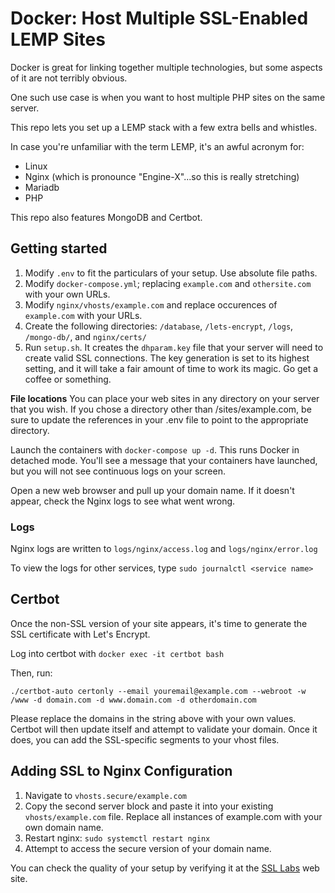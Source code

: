 # Docker: Host Multiple SSL-Enabled LEMP Sites

Docker is great for linking together multiple technologies, but some aspects of it are not terribly obvious.

One such use case is when you want to host multiple PHP sites on the same server.

This repo lets you set up a LEMP stack with a few extra bells and whistles.

In case you're unfamiliar with the term LEMP, it's an awful acronym for:

* Linux
* Nginx (which is pronounce "Engine-X"...so this is really stretching)
* Mariadb
* PHP

This repo also features MongoDB and Certbot.

## Getting started
1. Modify `.env` to fit the particulars of your setup. Use absolute file paths.
2. Modify `docker-compose.yml`; replacing `example.com` and `othersite.com` with your own URLs.
3. Modify `nginx/vhosts/example.com` and replace occurences of `example.com` with your URLs.
4. Create the following directories: `/database`, `/lets-encrypt`, `/logs`, `/mongo-db/`, and `nginx/certs/`
5. Run `setup.sh`. It creates the `dhparam.key` file that your server will need to create valid SSL connections. The key generation is set to its highest setting, and it will take a fair amount of time to work its magic. Go get a coffee or something.

**File locations**
You can place your web sites in any directory on your server that you wish. If you chose a directory other than /sites/example.com, be sure to update the references in your .env file to point to the appropriate directory.

Launch the containers with `docker-compose up -d`. This runs Docker in detached mode. You'll see a message that your containers have launched, but you will not see continuous logs on your screen.

Open a new web browser and pull up your domain name. If it doesn't appear, check the Nginx logs to see what went wrong.

### Logs
Nginx logs are written to `logs/nginx/access.log` and `logs/nginx/error.log`

To view the logs for other services, type `sudo journalctl <service name>`

## Certbot
Once the non-SSL version of your site appears, it's time to generate the SSL certificate with Let's Encrypt.

Log into certbot with `docker exec -it certbot bash`

Then, run:

`./certbot-auto certonly --email youremail@example.com --webroot -w /www -d domain.com -d www.domain.com -d otherdomain.com`

Please replace the domains in the string above with your own values. Certbot will then update itself and attempt to validate your domain. Once it does, you can add the SSL-specific segments to your vhost files.

## Adding SSL to Nginx Configuration

1. Navigate to `vhosts.secure/example.com`
2. Copy the second server block and paste it into your existing `vhosts/example.com` file. Replace all instances of example.com with your own domain name.
3. Restart nginx: `sudo systemctl restart nginx`
4. Attempt to access the secure version of your domain name.

You can check the quality of your setup by verifying it at the [SSL Labs](https://www.ssllabs.com/ssltest/) web site.
